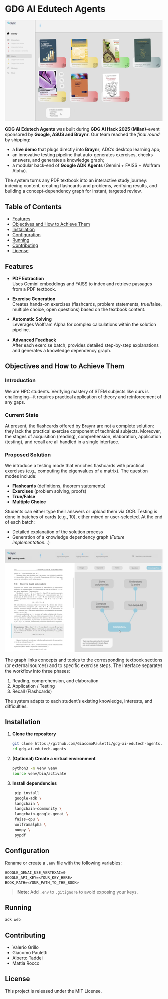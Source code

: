 # GDG AI Edutech Agents

<a href="https://youtu.be/9GySLojH2JM?si=wyN36dE_AzLe8nh3" target="_blank">
  <img src="assets/screen1_demo.png" alt="Watch the demo" />
</a>


**GDG AI Edutech Agents** was built during **GDG AI Hack 2025 (Milan)**-event sponsored by **Google, ASUS and Braynr**. Our team reached the *final round* by shipping:

* a **live demo** that plugs directly into **Braynr**, ADC’s desktop learning app;  
* an innovative testing pipeline that auto-generates exercises, checks answers, and generates a knowledge graph;  
* a modular back-end of **Google ADK Agents** (Gemini + FAISS + Wolfram Alpha).

The system turns any PDF textbook into an interactive study journey: indexing content, creating flashcards and problems, verifying results, and building a concept-dependency graph for instant, targeted review.

## Table of Contents

- [Features](#features)  
- [Objectives and How to Achieve Them](#objectives-and-how-to-achieve-them)
- [Installation](#installation)  
- [Configuration](#configuration)  
- [Running](#running)
- [Contributing](#contributing)  
- [License](#license)  


## Features

- **PDF Extraction**  
  Uses Gemini embeddings and FAISS to index and retrieve passages from a PDF textbook.

- **Exercise Generation**  
  Creates hands-on exercises (flashcards, problem statements, true/false, multiple choice, open questions) based on the textbook content. 

- **Automatic Solving**  
  Leverages Wolfram Alpha for complex calculations within the solution pipeline.

- **Advanced Feedback**  
  After each exercise batch, provides detailed step-by-step explanations and generates a knowledge dependency graph.


## Objectives and How to Achieve Them

### Introduction

We are HPC students. Verifying mastery of STEM subjects like ours is challenging—it requires practical application of theory and reinforcement of any gaps.

### Current State

At present, the flashcards offered by Braynr are not a complete solution: they lack the practical exercise component of technical subjects. Moreover, the stages of acquisition (reading), comprehension, elaboration, application (testing), and recall are all handled in a single interface.

### Proposed Solution

We introduce a testing mode that enriches flashcards with practical exercises (e.g., computing the eigenvalues of a matrix). The question modes include:
- **Flashcards** (definitions, theorem statements)  
- **Exercises** (problem solving, proofs)  
- **True/False**  
- **Multiple Choice**  

Students can either type their answers or upload them via OCR. Testing is done in batches of cards (e.g., 10), either mixed or user-selected. At the end of each batch:
- Detailed explanation of the solution process  
- Generation of a knowledge dependency graph (*Future implementation...*)

[![Watch the demo](assets/screen2_demo.png)](demo/Demo%20ThreadSetters%20GDG%20AI.mp4)

The graph links concepts and topics to the corresponding textbook sections (or external sources) and to specific exercise steps. The interface separates the workflow into three phases:
1. Reading, comprehension, and elaboration  
2. Application / Testing  
3. Recall (Flashcards)  

The system adapts to each student’s existing knowledge, interests, and difficulties.


## Installation

1. **Clone the repository**  
   ```bash
   git clone https://github.com/GiacomoPauletti/gdg-ai-edutech-agents.git
   cd gdg-ai-edutech-agents
    ````

2. **(Optional) Create a virtual environment**

   ```bash
   python3 -m venv venv
   source venv/bin/activate
   ```

3. **Install dependencies**

   ```bash
    pip install 
    google-adk \
    langchain \
    langchain-community \
    langchain-google-genai \
    faiss-cpu \
    wolframalpha \
    numpy \
    pypdf
   ```


## Configuration

Rename or create a `.env` file with the following variables:

```dotenv
GOOGLE_GENAI_USE_VERTEXAI=0
GOOGLE_API_KEY=<YOUR_KEY_HERE>
BOOK_PATH=<YOUR_PATH_TO_THE_BOOK>
```

> **Note:** Add `.env` to `.gitignore` to avoid exposing your keys.


## Running

```bash
adk web
```


## Contributing

- Valerio Grillo
- Giacomo Pauletti
- Alberto Taddei
- Mattia Rocco



## License

This project is released under the MIT License.
